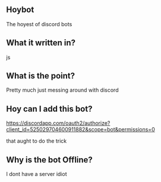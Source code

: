 ## Hoybot
The hoyest of discord bots

## What it written in?
js

## What is the point?
Pretty much just messing around with discord

## Hoy can I add this bot?
https://discordapp.com/oauth2/authorize?client_id=525029704600911882&scope=bot&permissions=0

that aught to do the trick

## Why is the bot Offline?
I dont have a server idiot